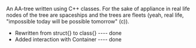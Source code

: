 An AA-tree written using C++ classes. For the sake of appliance in real life nodes of the tree are spaceships and the trees are fleets (yeah, real life, "impossible today will be possible tomorrow" (c)).
- Rewritten from struct{} to class{} ---- done
- Added interaction with Container ---- done